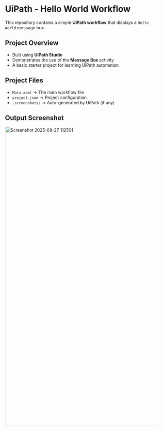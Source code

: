 # UiPath - Hello World Workflow

This repository contains a simple **UiPath workflow** that displays a `Hello World` message box.

## Project Overview
- Built using **UiPath Studio**
- Demonstrates the use of the **Message Box** activity
- A basic starter project for learning UiPath automation

## Project Files
- `Main.xaml` → The main workflow file
- `project.json` → Project configuration
- `.screenshots/` → Auto-generated by UiPath (if any)

## Output Screenshot

<img width="1919" height="982" alt="Screenshot 2025-09-27 112501" src="https://github.com/user-attachments/assets/46217940-355d-491b-9b7d-d49ef885e4e0" />


